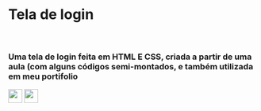 <h1>Tela de login</h1>
<br>

<h3>Uma tela de login feita em HTML E CSS, criada a partir de uma aula (com alguns códigos semi-montados, e também utilizada em meu portifolio</h3>


<img src="https://cdn.discordapp.com/attachments/706703254817603604/1147530612362711151/image.png" style= "width: 28.1px">
<img src="https://cdn.discordapp.com/attachments/706703254817603604/1147530678074880030/image.png" style= "width: 28.1px">
